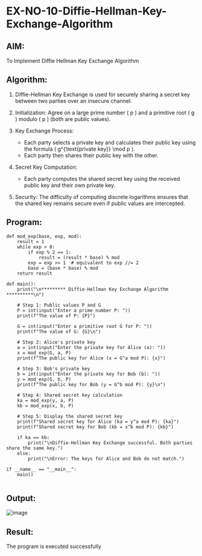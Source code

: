 # EX-NO-10-Diffie-Hellman-Key-Exchange-Algorithm

## AIM:
To Implement Diffie Hellman Key Exchange Algorithm 

## Algorithm:

1. Diffie-Hellman Key Exchange is used for securely sharing a secret key between two parties over an insecure channel.

2. Initialization: Agree on a large prime number \( p \) and a primitive root \( g \) modulo \( p \) (both are public values).

3. Key Exchange Process: 
   - Each party selects a private key and calculates their public key using the formula \( g^{\text{private key}} \mod p \).
   - Each party then shares their public key with the other.

4. Secret Key Computation: 
   - Each party computes the shared secret key using the received public key and their own private key.

5. Security: The difficulty of computing discrete logarithms ensures that the shared key remains secure even if public values are intercepted.

## Program:
```
def mod_exp(base, exp, mod):
    result = 1
    while exp > 0:
        if exp % 2 == 1:
            result = (result * base) % mod
        exp = exp >> 1  # equivalent to exp //= 2
        base = (base * base) % mod
    return result

def main():
    print("\n********* Diffie-Hellman Key Exchange Algorithm **********\n")

    # Step 1: Public values P and G
    P = int(input("Enter a prime number P: "))
    print(f"The value of P: {P}")

    G = int(input("Enter a primitive root G for P: "))
    print(f"The value of G: {G}\n")

    # Step 2: Alice's private key
    a = int(input("Enter the private key for Alice (a): "))
    x = mod_exp(G, a, P)
    print(f"The public key for Alice (x = G^a mod P): {x}")

    # Step 3: Bob's private key
    b = int(input("Enter the private key for Bob (b): "))
    y = mod_exp(G, b, P)
    print(f"The public key for Bob (y = G^b mod P): {y}\n")

    # Step 4: Shared secret key calculation
    ka = mod_exp(y, a, P)
    kb = mod_exp(x, b, P)

    # Step 5: Display the shared secret key
    print(f"Shared secret key for Alice (ka = y^a mod P): {ka}")
    print(f"Shared secret key for Bob (kb = x^b mod P): {kb}")

    if ka == kb:
        print("\nDiffie-Hellman Key Exchange successful. Both parties share the same key.")
    else:
        print("\nError: The keys for Alice and Bob do not match.")

if __name__ == "__main__":
    main()


```
## Output:
![image](https://github.com/user-attachments/assets/43544a67-4848-4a61-89fe-eb89a4805e96)



## Result:
  The program is executed successfully


